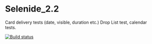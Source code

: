 # Selenide_2.2
Card delivery tests (date, visible, duration etc.)
Drop List test, calendar tests.

[![Build status](https://ci.appveyor.com/api/projects/status/r1e04cf7nctfj7uy?svg=true)](https://ci.appveyor.com/project/Vermulion/selenide-2-2)
